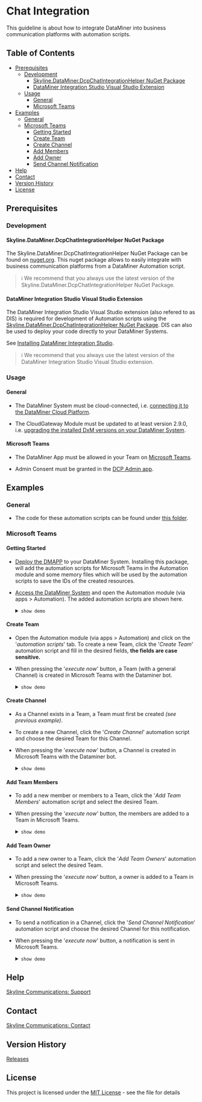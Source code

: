 # Chat Integration

This guideline is about how to integrate DataMiner into business communication platforms with automation scripts.

## Table of Contents

- [Prerequisites](#prerequisites)
  - [Development](#Development)
    - [Skyline.DataMiner.DcpChatIntegrationHelper NuGet Package](#skyline.dataminer.dcpchatintegrationhelper-nuget-package)
    - [DataMiner Integration Studio Visual Studio Extension](#dataminer-integration-studio-visual-studio-extension)
  - [Usage](#Usage)
    - [General](#general)
    - [Microsoft Teams](#microsoft-teams)
- [Examples](#examples)
  - [General](#general-1)
  - [Microsoft Teams](#microsoft-teams-1) 
    * [Getting Started](#getting-started)
    * [Create Team](#create-team)
    * [Create Channel](#create-channel)
    * [Add Members](#add-team-members)
    * [Add Owner](#add-team-owner)
    * [Send Channel Notification](#send-channel-notification)
- [Help](#help)
- [Contact](#contact)
- [Version History](#version-history)
- [License](#license)

## Prerequisites

### Development

#### Skyline.DataMiner.DcpChatIntegrationHelper NuGet Package

The Skyline.DataMiner.DcpChatIntegrationHelper NuGet Package can be found on [nuget.org](https://nuget.org). This nuget package allows to easily integrate with business communication platforms from a DataMiner Automation script.

> ℹ️
> We recommend that you always use the latest version of the Skyline.DataMiner.DcpChatIntegrationHelper NuGet Package.

#### DataMiner Integration Studio Visual Studio Extension

The DataMiner Integration Studio Visual Studio extension (also refered to as DIS) is required for development of Automation scripts using the [Skyline.DataMiner.DcpChatIntegrationHelper NuGet Package](#skyline.dataminer.dcpchatintegrationhelper-nuget-package). DIS can also be used to deploy your code directly to your DataMiner Systems.

See [Installing DataMiner Integration Studio](https://aka.dataminer.services/DisInstallation).

> ℹ️
> We recommend that you always use the latest version of the DataMiner Integration Studio Visual Studio extension.

### Usage

#### General

- The DataMiner System must be cloud-connected, i.e. [connecting it to the DataMiner Cloud Platform](https://docs.dataminer.services/user-guide/Cloud_Platform/AboutCloudPlatform/Connecting_your_DataMiner_System_to_the_cloud.html).

- The CloudGateway Module must be updated to at least version 2.9.0, i.e. [upgrading the installed DxM versions on your DataMiner System](https://docs.dataminer.services/user-guide/Cloud_Platform/CloudAdminApp/Managing_cloud-connected_nodes.html).

#### Microsoft Teams

- The DataMiner App must be allowed in your Team on [Microsoft Teams](https://docs.microsoft.com/en-us/microsoftteams/manage-apps).

- Admin Consent must be granted in the [DCP Admin app](https://docs.dataminer.services/user-guide/Cloud_Platform/CloudAdminApp/Granting_admin_consent.html).

## Examples

### General

- The code for these automation scripts can be found under [this folder](ChatIntegrationExamples).

### Microsoft Teams

#### Getting Started

- [Deploy the DMAPP]() to your DataMiner System. Installing this package, will add the automation scripts for Microsoft Teams in the Automation module and some memory files which will be used by the automation scripts to save the IDs of the created resources.

- [Access the DataMiner System](https://docs.dataminer.services/user-guide/Getting_started/Accessing_DataMiner/Accessing_DataMiner.html) and open the Automation module (via apps > Automation). The added automation scripts are shown here. <details><summary>`show demo`</summary>![Gif-Automation](https://user-images.githubusercontent.com/109528797/186685478-9eac1cbf-f2d9-4c9a-8a6a-a2f499dbdcd9.gif)</details>

#### Create Team

- Open the Automation module (via apps > Automation) and click on the '*automation scripts*' tab. To create a new Team, click the '*Create Team*' automation script and fill in the desired fields, **the fields are case sensitive.**

- When pressing the '*execute now*' button, a Team (with a general Channel) is created in Microsoft Teams with the Dataminer bot. <details><summary>`show demo`</summary>![Gif-CreateTeam](https://user-images.githubusercontent.com/109528797/186685886-ae5f1834-1c5c-438d-92e7-03740330e51d.gif)</details>

#### Create Channel

- As a Channel exists in a Team, a Team must first be created *(see previous example)*.

- To create a new Channel, click the '*Create Channel*' automation script and choose the desired Team for this Channel.

- When pressing the '*execute now*' button, a Channel is created in Microsoft Teams with the Dataminer bot. <details><summary>`show demo`</summary>![Gif-CreateChannel](https://user-images.githubusercontent.com/109528797/186855003-c4002e8e-c9cf-42fd-91bd-b389d4bab908.gif)</details>

#### Add Team Members

- To add a new member or members to a Team, click the '*Add Team Members*' automation script and select the desired Team.

- When pressing the '*execute now*' button, the members are added to a Team in Microsoft Teams. <details><summary>`show demo`</summary>![Gif-AddTeamMember](https://user-images.githubusercontent.com/109528797/186880110-4fb9a616-b647-4919-9556-4a057a65be2b.gif)</details>

#### Add Team Owner

- To add a new owner to a Team, click the '*Add Team Owners*' automation script and select the desired Team.

- When pressing the '*execute now*' button, a owner is added to a Team in Microsoft Teams. <details><summary>`show demo`</summary>![Gif-AddTeamOwner](https://user-images.githubusercontent.com/109528797/187139084-f2991b40-cbe2-46fe-aec9-c804b9852e62.gif)</details>

#### Send Channel Notification

- To send a notification in a Channel, click the '*Send Channel Notification*' automation script and choose the desired Channel for this notification.

- When pressing the '*execute now*' button, a notification is sent in Microsoft Teams.<details><summary>`show demo`</summary>![Gif-SendNotification](https://user-images.githubusercontent.com/109528797/187139103-4728e148-204d-447f-9674-8d74f4e373d1.gif)</details>

## Help

[Skyline Communications: Support](https://skyline.be/contact/tech-support) 

## Contact

[Skyline Communications: Contact](https://skyline.be/contact) 

## Version History

[Releases](https://github.com/SkylineCommunications/chat-integration/releases)

## License

This project is licensed under the [MIT License](https://github.com/SkylineCommunications/chat-integration/blob/main/LICENSE) - see the file for details
